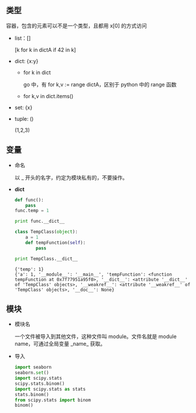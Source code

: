 ## 类型

容器，包含的元素可以不是一个类型，且都用 x[0] 的方式访问

- list：[]

  [k for k in dictA if 42 in k]

- dict: {x:y}

  - for k in dict

    go 中，有 for k,v := range dictA，区别于 python 中的 range 函数

  - for k,v in dict.items()

- set: {x}

- tuple: ()

  (1,2,3)

## 变量

- 命名

  以 _ 开头的名字，约定为模块私有的，不要操作。
  
- __dict__

  ```python
  def func():
      pass
  func.temp = 1
  
  print func.__dict__
  
  class TempClass(object):
      a = 1
      def tempFunction(self):
          pass
  
  print TempClass.__dict__
  ```

  ```
  {'temp': 1}
  {'a': 1, '__module__': '__main__', 'tempFunction': <function tempFunction at 0x7f77951a95f0>, '__dict__': <attribute '__dict__' of 'TempClass' objects>, '__weakref__': <attribute '__weakref__' of 'TempClass' objects>, '__doc__': None}
  ```

## 模块

- 模块名

  一个文件被导入到其他文件，这种文件叫 module。文件名就是 module name，可通过全局变量 \_name\_ 获取。

- 导入

  ```py
  import seaborn
  seaborn.set()
  import scipy.stats
  scipy.stats.binom()
  import scipy.stats as stats
  stats.binom()
  from scipy.stats import binom
  binom()
  ```

  